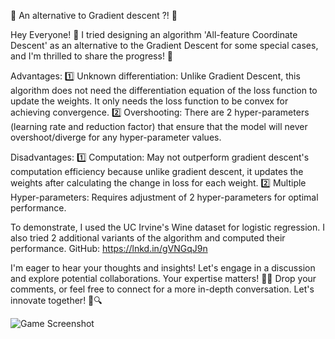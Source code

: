 🚀 An alternative to Gradient descent ?! 🚀

Hey Everyone! 👋
I tried designing an algorithm 'All-feature Coordinate Descent' as an alternative to the Gradient Descent for some special cases, and I'm thrilled to share the progress! 🌟

Advantages:
1️⃣ Unknown differentiation: Unlike Gradient Descent, this algorithm does not need the differentiation equation of the loss function to update the weights. It only needs the loss function to be convex for achieving convergence.
2️⃣ Overshooting: There are 2 hyper-parameters (learning rate and reduction factor) that ensure that the model will never overshoot/diverge for any hyper-parameter values.

Disadvantages:
1️⃣ Computation: May not outperform gradient descent's computation efficiency because unlike gradient descent, it updates the weights after calculating the change in loss for each weight.
2️⃣ Multiple Hyper-parameters: Requires adjustment of 2 hyper-parameters for optimal performance.

To demonstrate, I used the UC Irvine's Wine dataset for logistic regression. I also tried 2 additional variants of the algorithm and computed their performance. GitHub: https://lnkd.in/gVNGqJ9n

I'm eager to hear your thoughts and insights! Let's engage in a discussion and explore potential collaborations. Your expertise matters! 🤝💡
Drop your comments, or feel free to connect for a more in-depth conversation. Let's innovate together! 🚀🔍


![Game Screenshot]([https://your-image-url.com/algorithm.jpeg](https://github.com/Vivekanand-Sahu/Coordinate-Descent-An-alternative-to-gradient-descent-/blob/main/algorithm.jpeg))
